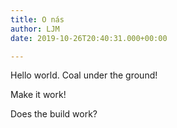 ```yaml
---
title: O nás
author: LJM
date: 2019-10-26T20:40:31.000+00:00

---
```

Hello world. Coal under the ground!

Make it work!

Does the build work?
